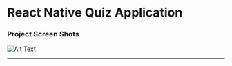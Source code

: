 # React Native Quiz Application

### Project Screen Shots

![Alt Text](https://media.giphy.com/media/cqJuX4B1OyoakFJiy4/giphy.gif)

---
